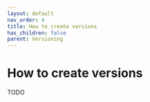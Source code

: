 ```yaml
---
layout: default
nav_order: 4
title: How to create versions  
has_children: false
parent: Versioning
---
```

# How to create versions

TODO